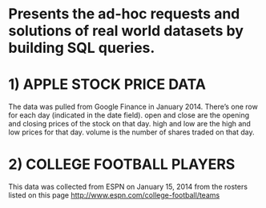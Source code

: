 
# Presents the ad-hoc requests and solutions of real world datasets by building SQL queries.

# 1) APPLE STOCK PRICE DATA

  The data was pulled from Google Finance in January 2014. There’s one row for each day (indicated in the date field). open and close are     the opening and closing prices of the stock on that day. high and low are the high and low prices for that day. volume is the number of     shares traded on that day.

# 2) COLLEGE FOOTBALL PLAYERS

  This data was collected from ESPN on January 15, 2014 from the rosters listed on this page http://www.espn.com/college-football/teams
